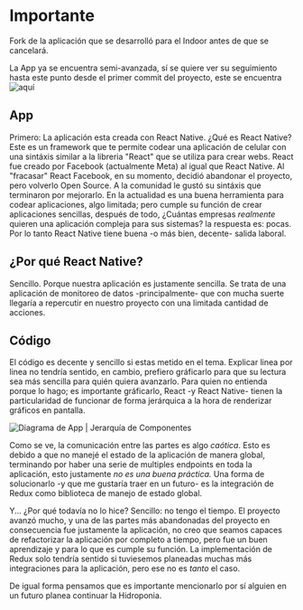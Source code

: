 # Importante

Fork de la aplicación que se desarrolló para el Indoor antes de que se cancelará. 

La App ya se encuentra semi-avanzada, sí se quiere ver su seguimiento hasta este punto desde el primer commit del proyecto, este se encuentra ![aquí](https://github.com/Sartalan/Indoor-Project/tree/App)


## App 

Primero: La aplicación esta creada con React Native. ¿Qué es React Native? Este es un framework que te permite codear una aplicación de celular con una sintáxis similar a la libreria "React" que se utiliza para crear webs. React fue creado por Facebook (actualmente Meta) al igual que React Native. Al "fracasar" React Facebook, en su momento, decidió abandonar el proyecto, pero volverlo Open Source. A la comunidad le gustó su sintáxis que terminaron por mejorarlo. En la actualidad es una buena herramienta para codear aplicaciones, algo limitada; pero cumple su función de crear aplicaciones sencillas, después de todo, ¿Cuántas empresas *realmente* quieren una aplicación compleja para sus sistemas? la respuesta es: pocas. Por lo tanto React Native tiene buena -o más bien, decente- salida laboral.

## ¿Por qué React Native?

Sencillo. Porque nuestra aplicación es justamente sencilla. Se trata de una aplicación de monitoreo de datos -principalmente- que con mucha suerte llegaría a repercutir en nuestro proyecto con una limitada cantidad de acciones.

## Código

El código es decente y sencillo si estas metido en el tema. Explicar linea por linea no tendría sentido, en cambio, prefiero gráficarlo para que su lectura sea más sencilla para quién quiera avanzarlo.
Para quien no entienda porque lo hago; es importante gráficarlo, React -y React Native- tienen la particularidad de funcionar de forma jerárquica a la hora de renderizar gráficos en pantalla.

![Diagrama de App | Jerarquía de Componentes](./Info/App.png)

Como se ve, la comunicación entre las partes es algo *caótica*. Esto es debido a que no manejé el estado de la aplicación de manera global, terminando por haber una serie de multiples endpoints en toda la aplicación, esto justamente *no es una buena práctica.* Una forma de solucionarlo -y que me gustaría traer en un futuro- es la integración de Redux como biblioteca de manejo de estado global. 

Y... ¿Por qué todavía no lo hice? Sencillo: no tengo el tiempo. El proyecto avanzó mucho, y una de las partes más abandonadas del proyecto en consecuencia fue justamente la aplicación, no creo que seamos capaces de refactorizar la aplicación por completo a tiempo, pero fue un buen aprendizaje y para lo que es cumple su función. La implementación de Redux solo tendría sentido si tuviesemos planeadas muchas más integraciones para la aplicación, pero ese no es *tanto* el caso.


De igual forma pensamos que es importante mencionarlo por sí alguien en un futuro planea continuar la Hidroponia.